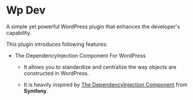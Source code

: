 # Wp Dev

A simple yet powerful WordPress plugin that enhances the developer's capability.

This plugin introduces following features:

- The DependencyInjection Component For WordPress

    - It allows you to standardize and centralize the way objects are constructed in WordPress.

    - It is heavily inspired by [The DependencyInjection Component](https://symfony.com/doc/current/components/dependency_injection.html) from **Symfony**.